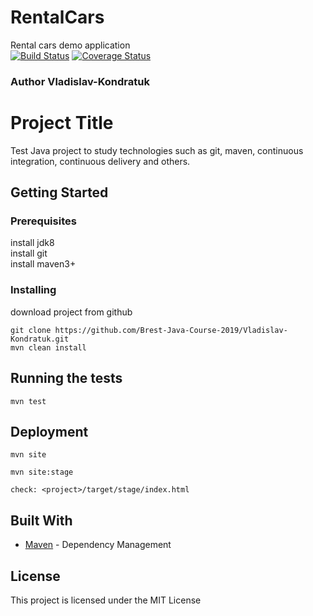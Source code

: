 # RentalCars
Rental cars demo application<br />
[![Build Status](https://travis-ci.org/Brest-Java-Course-2019/Vladislav-Kondratuk.svg?branch=master)](https://travis-ci.org/Brest-Java-Course-2019/Vladislav-Kondratuk)
[![Coverage Status](https://coveralls.io/repos/github/Brest-Java-Course-2019/Vladislav-Kondratuk/badge.svg?branch=master)](https://coveralls.io/github/Brest-Java-Course-2019/Vladislav-Kondratuk?branch=master)

### Author Vladislav-Kondratuk

# Project Title

Test Java project to study technologies such as git, maven, continuous integration, continuous delivery and others.

## Getting Started

### Prerequisites

install jdk8<br />
install git<br />
install maven3+

### Installing

download project from github 

```
git clone https://github.com/Brest-Java-Course-2019/Vladislav-Kondratuk.git
mvn clean install
```

## Running the tests

```
mvn test
```

## Deployment

```
mvn site
  
mvn site:stage
  
check: <project>/target/stage/index.html 
```

## Built With

* [Maven](https://maven.apache.org/) - Dependency Management

## License

This project is licensed under the MIT License
